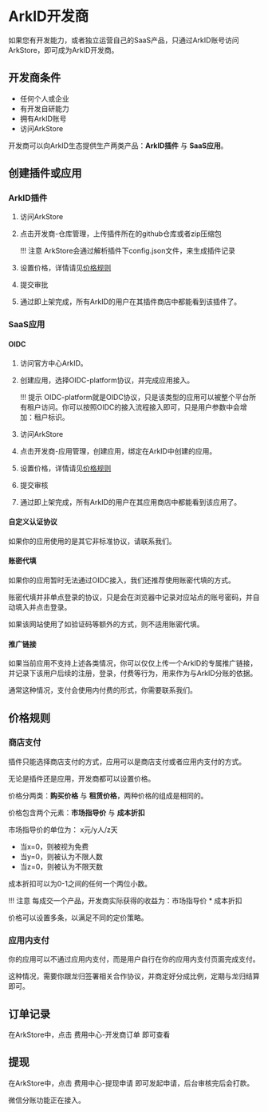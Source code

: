 # ArkID开发商

如果您有开发能力，或者独立运营自己的SaaS产品，只通过ArkID账号访问ArkStore，即可成为ArkID开发商。

## 开发商条件

* 任何个人或企业
* 有开发自研能力
* 拥有ArkID账号
* 访问ArkStore

开发商可以向ArkID生态提供生产两类产品：**ArkID插件** 与 **SaaS应用**。

## 创建插件或应用

### ArkID插件

1. 访问ArkStore
1. 点击开发商-仓库管理，上传插件所在的github仓库或者zip压缩包

    !!! 注意
        ArkStore会通过解析插件下config.json文件，来生成插件记录

2. 设置价格，详情请见[价格规则](#_3)
3. 提交审批
4. 通过即上架完成，所有ArkID的用户在其插件商店中都能看到该插件了。

### SaaS应用

#### OIDC

1. 访问官方中心ArkID。
1. 创建应用，选择OIDC-platform协议，并完成应用接入。

    !!! 提示
        OIDC-platform就是OIDC协议，只是该类型的应用可以被整个平台所有租户访问。你可以按照OIDC的接入流程接入即可，只是用户参数中会增加：租户标识。

2. 访问ArkStore
3. 点击开发商-应用管理，创建应用，绑定在ArkID中创建的应用。
4. 设置价格，详情请见[价格规则](#_3)
5. 提交审核
6. 通过即上架完成，所有ArkID的用户在其应用商店中都能看到该应用了。

#### 自定义认证协议

如果你的应用使用的是其它非标准协议，请联系我们。

#### 账密代填

如果你的应用暂时无法通过OIDC接入，我们还推荐使用账密代填的方式。

账密代填并非单点登录的协议，只是会在浏览器中记录对应站点的账号密码，并自动填入并点击登录。

如果该网站使用了如验证码等额外的方式，则不适用账密代填。

#### 推广链接

如果当前应用不支持上述各类情况，你可以仅仅上传一个ArkID的专属推广链接，并记录下该用户后续的注册，登录，付费等行为，用来作为与ArkID分账的依据。

通常这种情况，支付会使用内付费的形式，你需要联系我们。

## 价格规则

### 商店支付

插件只能选择商店支付的方式，应用可以是商店支付或者应用内支付的方式。

无论是插件还是应用，开发商都可以设置价格。

价格分两类：**购买价格** 与 **租赁价格**，两种价格的组成是相同的。

价格包含两个元素：**市场指导价** 与 **成本折扣**

市场指导价的单位为： x元/y人/z天

* 当x=0，则被视为免费
* 当y=0，则被认为不限人数
* 当z=0，则被认为不限天数

成本折扣可以为0-1之间的任何一个两位小数。

!!! 注意
    每成交一个产品，开发商实际获得的收益为：市场指导价 * 成本折扣

价格可以设置多条，以满足不同的定价策略。

### 应用内支付

你的应用可以不通过应用内支付，而是用户自行在你的应用内支付页面完成支付。

这种情况，需要你跟龙归签署相关合作协议，并商定好分成比例，定期与龙归结算即可。

## 订单记录

在ArkStore中，点击 费用中心-开发商订单 即可查看

## 提现

在ArkStore中，点击 费用中心-提现申请 即可发起申请，后台审核完后会打款。

微信分账功能正在接入。